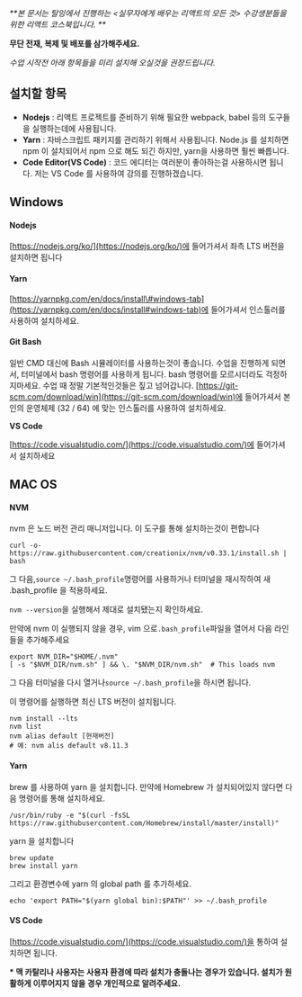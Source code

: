 _**본 문서는 탈잉에서 진행하는 &lt;실무자에게 배우는 리액트의 모든 것&gt; 수강생분들을 위한 리액트 코스북입니다. **_

**무단 전재, 복제 및 배포를 삼가해주세요.**

_수업 시작전 아래 항목들을 미리 설치해 오실것을 권장드립니다._

## 설치할 항목

* **Nodejs** : 리액트 프로젝트를 준비하기 위해 필요한 webpack, babel 등의 도구들을 실행하는데에 사용됩니다.
* **Yarn** : 자바스크립트 패키지를 관리하기 위해서 사용됩니다. Node.js 를 설치하면 npm 이 설치되어서 npm 으로 해도 되긴 하지만, yarn을 사용하면 훨씬 빠릅니다.
* **Code Editor\(VS Code\)** : 코드 에디터는 여러분이 좋아하는걸 사용하시면 됩니다. 저는 VS Code 를 사용하여 강의를 진행하겠습니다.

## Windows

#### **Nodejs**

[https://nodejs.org/ko/](https://nodejs.org/ko/)에 들어가셔서 좌측 LTS 버전을 설치하면 됩니다

#### **Yarn**

[https://yarnpkg.com/en/docs/install\#windows-tab](https://yarnpkg.com/en/docs/install#windows-tab)에 들어가셔서 인스톨러를 사용하여 설치하세요.

#### **Git Bash**

일반 CMD 대신에 Bash 시뮬레이터를 사용하는것이 좋습니다. 수업을 진행하게 되면서, 터미널에서 bash 명령어를 사용하게 됩니다. bash 명령어를 모르시더라도 걱정하지마세요. 수업 때 정말 기본적인것들은 짚고 넘어갑니다. [https://git-scm.com/download/win](https://git-scm.com/download/win)에 들어가셔서 본인의 운영체제 \(32 / 64\) 에 맞는 인스톨러를 사용하여 설치하세요.

**VS Code**

[https://code.visualstudio.com/](https://code.visualstudio.com/)에 들어가셔서 설치하세요

## MAC OS

#### NVM

nvm 은 노드 버전 관리 매니저입니다. 이 도구를 통해 설치하는것이 편합니다

```
curl -o- https://raw.githubusercontent.com/creationix/nvm/v0.33.1/install.sh | bash
```

그 다음,`source ~/.bash_profile`명령어를 사용하거나 터미널을 재시작하여 새 .bash\_profile 을 적용하세요.

`nvm --version`을 실행해서 제대로 설치됐는지 확인하세요.

만약에 nvm 이 실행되지 않을 경우, vim 으로`.bash_profile`파일을 열어서 다음 라인들을 추가해주세요

```
export NVM_DIR="$HOME/.nvm"
[ -s "$NVM_DIR/nvm.sh" ] && \. "$NVM_DIR/nvm.sh"  # This loads nvm
```

그 다음 터미널을 다시 열거나`source ~/.bash_profile`을 하시면 됩니다.

이 명령어를 실행하면 최신 LTS 버전이 설치됩니다.

```
nvm install --lts
nvm list
nvm alias default [현재버전]
# 예: nvm alis default v8.11.3
```

#### **Yarn**

brew 를 사용하여 yarn 을 설치합니다. 만약에 Homebrew 가 설치되어있지 않다면 다음 명령어를 통해 설치하세요.

```
/usr/bin/ruby -e "$(curl -fsSL https://raw.githubusercontent.com/Homebrew/install/master/install)"
```

yarn 을 설치합니다

```
brew update
brew install yarn
```

그리고 환경변수에 yarn 의 global path 를 추가하세요.

```
echo 'export PATH="$(yarn global bin):$PATH"' >> ~/.bash_profile
```

#### VS Code

[https://code.visualstudio.com/](https://code.visualstudio.com/)을 통하여 설치하면 됩니다.

**\* 맥 카탈리나 사용자는 사용자 환경에 따라 설치가 충돌나는 경우가 있습니다. 설치가 원활하게 이루어지지 않을 경우 개인적으로 알려주세요.**

